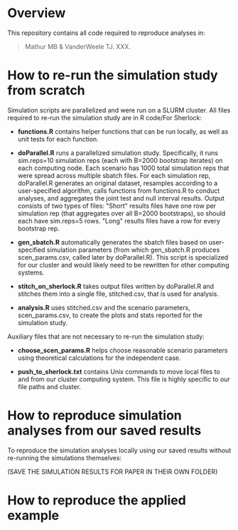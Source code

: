 # Overview

This repository contains all code required to reproduce analyses in: 

>Mathur MB & VanderWeele TJ. XXX. 

# How to re-run the simulation study from scratch

Simulation scripts are parallelized and were run on a SLURM cluster. All files required to re-run the simulation study are in R code/For Sherlock:

- **functions.R** contains helper functions that can be run locally, as well as unit tests for each function. 

- **doParallel.R** runs a parallelized simulation study. Specifically, it runs sim.reps=10 simulation reps (each with B=2000 bootstrap iterates) on each computing node. Each scenario has 1000 total simulation reps that were spread across multiple sbatch files. For each simulation rep, doParallel.R generates an original dataset, resamples according to a user-specified algorithm, calls functions from functions.R to conduct analyses, and aggregates the joint test and null interval results. Output consists of two types of files: "Short" results files have one row per simulation rep (that aggregates over all B=2000 bootstraps), so should each have sim.reps=5 rows. "Long" results files have a row for every bootstrap rep.

- **gen_sbatch.R** automatically generates the sbatch files based on user-specified simulation parameters (from which gen_sbatch.R produces scen_params.csv, called later by doParallel.R). This script is specialized for our cluster and would likely need to be rewritten for other computing systems. 

- **stitch_on_sherlock.R** takes output files written by doParallel.R and stitches them into a single file, stitched.csv, that is used for analysis. 

- **analysis.R** uses stitched.csv and the scenario parameters, scen_params.csv, to create the plots and stats reported for the simulation study. 

Auxiliary files that are not necessary to re-run the simulation study: 

- **choose_scen_params.R** helps choose reasonable scenario parameters using theoretical calculations for the independent case. 

- **push_to_sherlock.txt** contains Unix commands to move local files to and from our cluster computing system. This file is highly specific to our file paths and cluster. 



# How to reproduce simulation analyses from our saved results

To reproduce the simulation analyses locally using our saved results without re-running the simulations themselves:

(SAVE THE SIMULATION RESULTS FOR PAPER IN THEIR OWN FOLDER)



# How to reproduce the applied example

